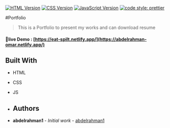 [![HTML Version](https://img.shields.io/badge/HTML-5-red.svg)](https://www.w3.org/TR/html52/)
[![CSS Version](https://img.shields.io/badge/CSS-3-blue.svg)](https://www.w3.org/Style/CSS/specs.en.html)
[![JavaScript Version](https://img.shields.io/badge/JavaScript-ES6-yellow.svg)](https://www.ecma-international.org/ecma-262/6.0/)
[![code style: prettier](https://img.shields.io/badge/code_style-prettier-ff69b4.svg?style=flat-square)](https://github.com/prettier/prettier)

#Portfolio
> This is a Portfolio to present my works and can download resume



#### 🌟live Demo :  [https://eat-spilt.netlify.app/](https://abdelrahman-omar.netlify.app/)


## Built With
* HTML
* CSS
* JS

* ## Authors

* **abdelrahman1** - *Initial work* - [abdelrahman1](https://github.com/abdelrahman1)
